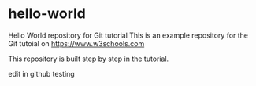 # hello-world
Hello World repository for Git tutorial
This is an example repository for the Git tutoial on https://www.w3schools.com

This repository is built step by step in the tutorial.


edit in github testing
